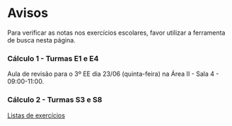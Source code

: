 # Avisos

Para verificar as notas nos exercícios escolares, favor utilizar a ferramenta de busca nesta página.

### Cálculo 1 - Turmas E1 e E4

Aula de revisão para o 3º EE dia 23/06 (quinta-feira) na Área II - Sala 4 - 09:00-11:00.

### Cálculo 2 - Turmas S3 e S8

[Listas de exercícios](https://www.dropbox.com/sh/juqrsd47xf63qz0/AACCnX-PtEYlWg1SrsuxZIL9a?dl=0)
